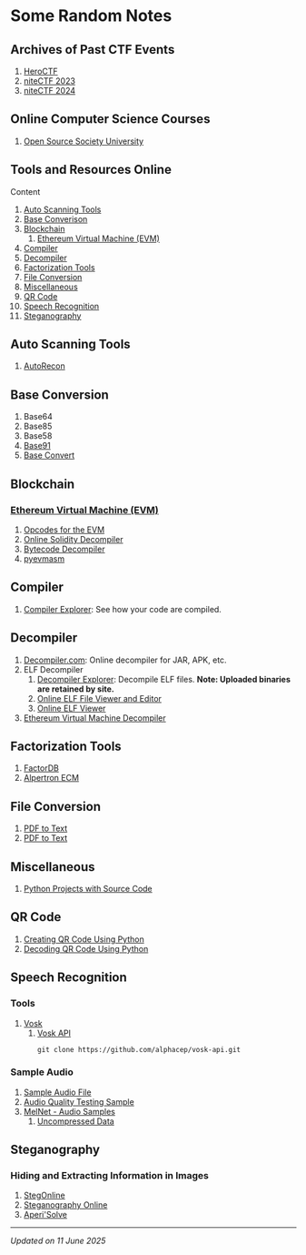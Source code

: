 # Some Random Notes

## Archives of Past CTF Events

1. [HeroCTF](https://github.com/HeroCTF)
1. [niteCTF 2023](https://github.com/Cryptonite-MIT/niteCTF-2023.git)
1. [niteCTF 2024](https://github.com/Cryptonite-MIT/niteCTF-2024.git)

## Online Computer Science Courses

1. [Open Source Society University](https://github.com/ossu/computer-science)

## Tools and Resources Online

Content

1. [Auto Scanning Tools](#auto-scanning-tools)
1. [Base Converison](#base-conversion)
1. [Blockchain](#blockchain)
    1. [Ethereum Virtual Machine (EVM)](#ethereum-virtual-machine-evm)
1. [Compiler](#compiler)
1. [Decompiler](#decompiler)
1. [Factorization Tools](#factorization-tools)
1. [File Conversion](#file-conversion)
1. [Miscellaneous](#miscellaneous)
1. [QR Code](#qr-code)
1. [Speech Recognition](#speech-recognition)
1. [Steganography](#steganography)

## Auto Scanning Tools

1. [AutoRecon](autorecon-installation.md)

## Base Conversion

1. Base64
1. Base85
1. Base58
1. [Base91](https://sourceforge.net/projects/base91/)
1. [Base Convert](https://pypi.org/project/baseconvert/)

## Blockchain

### [Ethereum Virtual Machine (EVM)](https://ethereum.org/en/developers/docs/evm/)

1. [Opcodes for the EVM](https://ethereum.org/en/developers/docs/evm/opcodes/)
1. [Online Solidity Decompiler](https://ethervm.io/decompile)
1. [Bytecode Decompiler](https://app.dedaub.com/decompile)
1. [pyevmasm](https://github.com/crytic/pyevmasm)

## Compiler

1. [Compiler Explorer](https://godbolt.org/): See how your code are compiled.

## Decompiler

1. [Decompiler.com](https://www.decompiler.com/): Online decompiler for JAR, APK, etc.
1. ELF Decompiler
    1. [Decompiler Explorer](https://dogbolt.org/): Decompile ELF files. **Note: Uploaded binaries are retained by site.**
    1. [Online ELF File Viewer and Editor](https://elfy.io/)
    1. [Online ELF Viewer](http://www.sunshine2k.de/coding/javascript/onlineelfviewer/onlineelfviewer.html)
1. [Ethereum Virtual Machine Decompiler](#ethereum-virtual-machine-evm)

## Factorization Tools

1. [FactorDB](https://factordb.com/)
1. [Alpertron ECM](http://www.alpertron.com.ar/ECM.HTM)

## File Conversion

1. [PDF to Text](https://www.pdf2go.com/pdf-to-text)
1. [PDF to Text](https://xodo.com/pdf-to-text)

## Miscellaneous

1. [Python Projects with Source Code](https://thecleverprogrammer.com/2021/01/14/python-projects-with-source-code/)

## QR Code

1. [Creating QR Code Using Python](https://thecleverprogrammer.com/2022/01/11/qr-code-using-python/)
1. [Decoding QR Code Using Python](https://thecleverprogrammer.com/2022/01/18/decode-a-qr-code-using-python/)

## Speech Recognition

### Tools

1. [Vosk](https://alphacephei.com/vosk/)
    1. [Vosk API](https://github.com/alphacep/vosk-api)
        ```
        git clone https://github.com/alphacep/vosk-api.git
        ```

### Sample Audio
1. [Sample Audio File](https://www.kaggle.com/datasets/pavanelisetty/sample-audio-files-for-speech-recognition)
1. [Audio Quality Testing Sample](https://github.com/voxserv/audio_quality_testing_samples)
1. [MelNet - Audio Samples](https://audio-samples.github.io/)
    1. [Uncompressed Data](https://github.com/audio-samples/audio-samples.github.io)

## Steganography

### Hiding and Extracting Information in Images

1. [StegOnline](https://georgeom.net/StegOnline/upload)
1. [Steganography Online](https://stylesuxx.github.io/steganography/)
1. [Aperi'Solve](https://www.aperisolve.com/)

***

*Updated on 11 June 2025*
